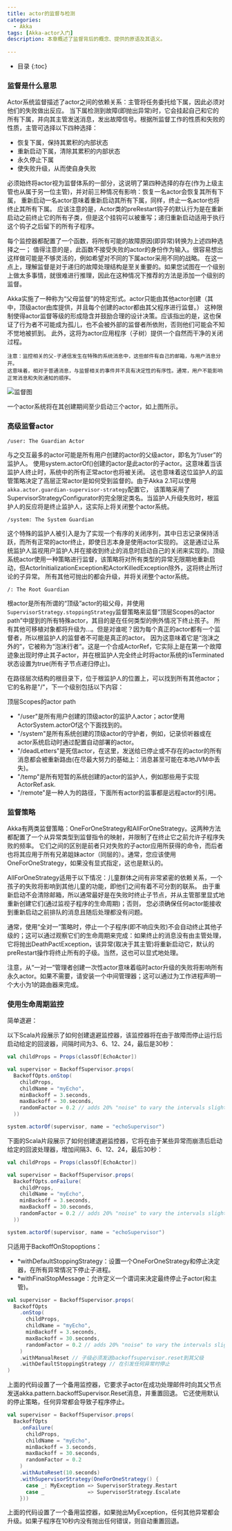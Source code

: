 ```yaml
---
title: actor的监督与检测
categories:
  - Akka
tags: [Akka-actor入门]
description: 本章概述了监督背后的概念、提供的原语及其语义。
             
---
```


* 目录
{:toc}

### 监督是什么意思

Actor系统监督描述了actor之间的依赖关系：主管将任务委托给下属，因此必须对他们的失败做出反应。
当下属检测到故障(即抛出异常)时，它会挂起自己和它的所有下属，并向其主管发送消息，发出故障信号。根据所监督工作的性质和失败的性质，主管可选择以下四种选择：

* 恢复下属，保持其累积的内部状态
* 重新启动下属，清除其累积的内部状态
* 永久停止下属
* 使失败升级，从而使自身失败

必须始终将actor视为监督体系的一部分，这说明了第四种选择的存在(作为上级主管也从属于另一位主管)，并对前三种情况有影响：恢复一名actor会恢复其所有下属，
重新启动一名actor意味着重新启动其所有下属，同样，终止一名actor也将终止其所有下属。
应该注意的是，Actor类的preRestart钩子的默认行为是在重新启动之前终止它的所有子类，但是这个挂钩可以被重写；递归重新启动适用于执行这个钩子之后留下的所有子程序。

每个监控器都配置了一个函数，将所有可能的故障原因(即异常)转换为上述四种选择之一；
值得注意的是，此函数不接受失败的actor的身份作为输入。很容易想出这样做可能是不够灵活的，例如希望对不同的下属actor采用不同的战略。
在这一点上，理解监督是对于递归的故障处理结构是至关重要的。如果您试图在一个级别上做太多事情，就很难进行推理，因此在这种情况下推荐的方法是添加一个级别的监督。

Akka实施了一种称为“父母监督”的特定形式。actor只能由其他actor创建（其中，顶级actor由库提供，并且每个创建的actor都由其父程序进行监督。）
这种限制使得actor监督等级的形成隐含并鼓励合理的设计决策。应该指出的是，这也保证了行为者不可能成为孤儿，也不会被外部的监督者所依附，否则他们可能会不知不觉地被抓到。
此外，这将为actor应用程序（子树）提供一个自然而干净的关闭过程。

    注意：监控相关的父-子通信发生在特殊的系统消息中，这些邮件有自己的邮箱，与用户消息分开。
    这意味着，相对于普通消息，与监督相关的事件并不具有决定性的有序性。通常，用户不能影响正常消息和失败通知的顺序。

![监督图](../public/image/actor-guardian.png)

一个actor系统将在其创建期间至少启动三个actor，如上图所示。

### 高级监督actor

`/user: The Guardian Actor`

与之交互最多的actor可能是所有用户创建的actor的父级actor，即名为“/user”的监护人。
使用system.actorOf()创建的actor是此actor的子actor。这意味着当该监护人终止时，系统中的所有正常actor也将被关闭。
这也意味着这位监护人的监管策略决定了高层正常actor是如何受到监督的。由于Akka 2.1可以使用`akka.actor.guardian-supervisor-strategy`配置它，
该策略采用了SupervisorStrategyConfigurator的完全限定类名。当监护人升级失败时，根监护人的反应将是终止监护人，这实际上将关闭整个actor系统。

`/system: The System Guardian`

这个特殊的监护人被引入是为了实现一个有序的关闭序列，其中日志记录保持活跃，而所有正常的actor终止，即使日志本身是使用actor实现的。
这是通过让系统监护人监视用户监护人并在接收到终止的消息时启动自己的关闭来实现的。顶级系统actor使用一种策略进行监督，该策略将对所有类型的异常无限期地重新启动，但ActorInitializationException和ActorKilledException除外，这将终止所讨论的子异常。
所有其他可抛出的都会升级，并将关闭整个actor系统。

`/: The Root Guardian`

根actor是所有所谓的“顶级”actor的祖父母，并使用`SupervisorStrategy.stoppingStrategy`监督策略来监督“顶层Scopes的actor path”中提到的所有特殊actor，其目的是在任何类型的例外情况下终止孩子。
所有其他可移植对象都将升级为…。但是对谁呢？因为每个真正的actor都有一个监督者，所以根监护人的监督者不可能是真正的actor。
因为这意味着它是“泡沫之外的”，它被称为“泡沫行者”。这是一个合成ActorRef，它实际上是在第一个故障迹象出现时停止其子actor，并在根监护人完全终止时将actor系统的isTerminated状态设置为true(所有子节点递归停止)。

在路径层次结构的根目录下，位于根监护人的位置上，可以找到所有其他actor；它的名称是"/"，下一个级别包括以下内容：

顶层Scopes的actor path

* "/user"是所有用户创建的顶级actor的监护人actor；actor使用ActorSystem.actorOf这个下面找到的。
* "/system"是所有系统创建的顶级actor的守护者，例如，记录侦听器或在actor系统启动时通过配置自动部署的actor。
* "/deadLetters"是死信actor，在这里，发送给已停止或不存在的actor的所有消息都会被重新路由(在尽最大努力的基础上：消息甚至可能在本地JVM中丢失)。
* "/temp"是所有短暂的系统创建的actor的监护人，例如那些用于实现ActorRef.ask.
* "/remote"是一种人为的路径，下面所有actor的监事都是远程actor的引用。

### 监督策略

Akka有两类监督策略：OneForOneStrategy和AllForOneStrategy。这两种方法都配置了一个从异常类型到监督指令的映射，并限制了在终止它之前允许子程序失败的频率。
它们之间的区别是前者只对失败的子actor应用所获得的命令，而后者也将其应用于所有兄弟姐妹actor（同层的）。通常，您应该使用OneForOneStrategy，如果没有显式指定，这也是默认的。

AllForOneStrategy适用于以下情况：儿童群体之间有非常紧密的依赖关系，一个孩子的失败将影响到其他儿童的功能，即他们之间有着不可分割的联系。
由于重新启动不会清除邮箱，所以通常最好是在失败时终止子节点，并从主管那里显式地重新创建它们(通过监视子程序的生命周期)；否则，
您必须确保任何actor能接收到重新启动之前排队的消息且随后处理都没有问题。

通常，使用“全对一”策略时，停止一个子程序(即不响应失败)不会自动终止其他子级的；这可以通过观察它们的生命周期来完成：如果终止的消息没有由主管处理，
它将抛出DeathPactException，该异常(取决于其主管)将重新启动它，默认的preRestart操作将终止所有的子级。当然，这也可以显式地处理。

注意，从“一对一”管理者创建一次性actor意味着临时actor升级的失败将影响所有永久actor。如果不需要，请安装一个中间管理器；这可以通过为工作进程声明一个大小为1的路由器来完成。

### 使用生命周期监控

简单退避：

以下Scala片段展示了如何创建退避监控器，该监控器将在由于故障而停止运行后启动给定的回波器，间隔时间为3、6、12、24，最后是30秒：

```scala
val childProps = Props(classOf[EchoActor])

val supervisor = BackoffSupervisor.props(
  BackoffOpts.onStop(
    childProps,
    childName = "myEcho",
    minBackoff = 3.seconds,
    maxBackoff = 30.seconds,
    randomFactor = 0.2 // adds 20% "noise" to vary the intervals slightly
  ))

system.actorOf(supervisor, name = "echoSupervisor")
```

下面的Scala片段展示了如何创建退避监控器，它将在由于某些异常而崩溃后启动给定的回波处理器，增加间隔3、6、12、24，最后30秒：

```scala
val childProps = Props(classOf[EchoActor])

val supervisor = BackoffSupervisor.props(
  BackoffOpts.onFailure(
    childProps,
    childName = "myEcho",
    minBackoff = 3.seconds,
    maxBackoff = 30.seconds,
    randomFactor = 0.2 // adds 20% "noise" to vary the intervals slightly
  ))

system.actorOf(supervisor, name = "echoSupervisor")
```

只适用于BackoffOnStopoptions：

* *withDefaultStoppingStrategy：设置一个OneForOneStrategy和停止决定器，在所有异常情况下停止子进程。
* *withFinalStopMessage：允许定义一个谓词来决定最终停止子actor(和主管)。

```scala
val supervisor = BackoffSupervisor.props(
  BackoffOpts
    .onStop(
      childProps,
      childName = "myEcho",
      minBackoff = 3.seconds,
      maxBackoff = 30.seconds,
      randomFactor = 0.2 // adds 20% "noise" to vary the intervals slightly
    )
    .withManualReset // 子级必须发送backoffsupervisor.reset到其父级
    .withDefaultStoppingStrategy // 在引发任何异常时停止
)
```

上面的代码设置了一个备用监控器，它要求子actor在成功处理邮件时向其父节点发送akka.pattern.backoffSupervisor.Reset消息，并重置回退。
它还使用默认的停止策略，任何异常都会导致子程序停止。

```scala
val supervisor = BackoffSupervisor.props(
  BackoffOpts
    .onFailure(
      childProps,
      childName = "myEcho",
      minBackoff = 3.seconds,
      maxBackoff = 30.seconds,
      randomFactor = 0.2
    )
    .withAutoReset(10.seconds)
    .withSupervisorStrategy(OneForOneStrategy() {
      case _: MyException => SupervisorStrategy.Restart
      case _              => SupervisorStrategy.Escalate
    }))
```

上面的代码设置了一个备用监控器，如果抛出MyException，任何其他异常都会升级。如果子程序在10秒内没有抛出任何错误，则自动重置回退。
